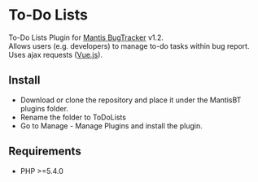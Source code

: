 # To-Do Lists
To-Do Lists Plugin for [Mantis BugTracker](https://www.mantisbt.org/) v1.2.  
Allows users (e.g. developers) to manage to-do tasks within bug report. Uses ajax requests ([Vue.js](http://vuejs.org/)).

## Install
- Download or clone the repository and place it under the MantisBT plugins folder.
- Rename the folder to ToDoLists
- Go to Manage - Manage Plugins and install the plugin.

## Requirements
- PHP >=5.4.0
